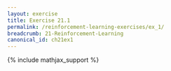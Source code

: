 ```yaml
---
layout: exercise
title: Exercise 21.1
permalink: /reinforcement-learning-exercises/ex_1/
breadcrumb: 21-Reinforcement-Learning
canonical_id: ch21ex1
---
```


{% include mathjax_support %}
